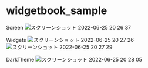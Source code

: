# widgetbook_sample

Screen
![スクリーンショット 2022-06-25 20 26 37](https://user-images.githubusercontent.com/76740614/175771483-ab8f64cd-9d9a-4dec-8f0e-9dc1ebdc2ea7.png)

Widgets
![スクリーンショット 2022-06-25 20 27 26](https://user-images.githubusercontent.com/76740614/175771519-54564b11-b473-4f05-bd29-5ad45162048c.png)
![スクリーンショット 2022-06-25 20 27 29](https://user-images.githubusercontent.com/76740614/175771520-0e9ba8c8-d964-4a20-a0b2-99361cc1a38d.png)

DarkTheme
![スクリーンショット 2022-06-25 20 28 05](https://user-images.githubusercontent.com/76740614/175771541-f244335e-3f3a-46c7-a515-2e66dc949c12.png)
